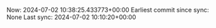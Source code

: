 Now: 2024-07-02 10:38:25.433773+00:00 Earliest commit since sync: None Last sync: 2024-07-02 10:10:20+00:00
